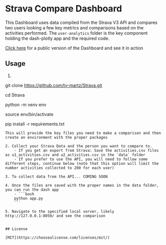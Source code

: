 # Strava Compare Dashboard

This Dashboard uses data compiled from the Strava V3 API and compares two users looking a few key metrics and comparisons based on the activities performed. The `user-analytics` folder is the key component holding the dash-plotly app and the required code.

[Click here](http://tymartz.pythonanywhere.com/) for a public version of the Dashboard and see it in action

## Usage

1. ```bash
git clone https://github.com/ty-martz/Strava.git

cd Strava

python -m venv env

source env/bin/activate 

pip install -r requirements.txt
```
This will provide the key files you need to make a comparison and then create an environment with the proper packages

2. Collect your Strava Data and the person you want to compare to.
    - If you get an export from Strava: Save the activities.csv files as u1_activities.csv and u2_activities.csv in the `data` folder
    - If you prefer to use the API, you will need to follow some different steps, continue below (note that this option will limit the number activities collected to 200 for each user)

3. To collect data from the API... COMING SOON

4. Once the files are saved with the proper names in the data folder, you can run the dash app
    - ```bash
    python app.py
    ```

5. Navigate to the specified local server, likely http://127.0.0.1:8050/ and see the comparison


## License

[MIT](https://choosealicense.com/licenses/mit/)